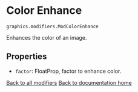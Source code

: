 # Color Enhance

`graphics.modifiers.ModColorEnhance`

Enhances the color of an image.

## Properties

* `factor`: FloatProp, factor to enhance color.

[Back to all modifiers][modifiers]
[Back to documentation home][home]

[home]: https://medilocus.github.io/graphic_videos/
[modifiers]: https://medilocus.github.io/graphic_videos/modifiers
